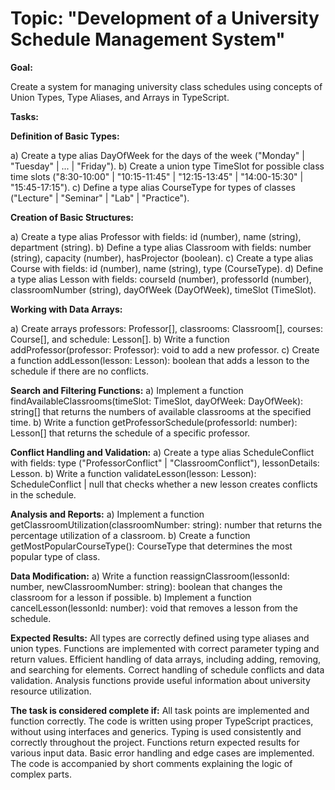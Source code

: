 # Topic: "Development of a University Schedule Management System"

**Goal:**

Create a system for managing university class schedules using concepts of Union Types, Type Aliases, and Arrays in TypeScript.

**Tasks:**

**Definition of Basic Types:**

a) Create a type alias DayOfWeek for the days of the week ("Monday" | "Tuesday" | ... | "Friday").
b) Create a union type TimeSlot for possible class time slots ("8:30-10:00" | "10:15-11:45" | "12:15-13:45" | "14:00-15:30" | "15:45-17:15").
c) Define a type alias CourseType for types of classes ("Lecture" | "Seminar" | "Lab" | "Practice").

**Creation of Basic Structures:**

a) Create a type alias Professor with fields: id (number), name (string), department (string).
b) Define a type alias Classroom with fields: number (string), capacity (number), hasProjector (boolean).
c) Create a type alias Course with fields: id (number), name (string), type (CourseType).
d) Define a type alias Lesson with fields: courseId (number), professorId (number), classroomNumber (string), dayOfWeek (DayOfWeek), timeSlot (TimeSlot).

**Working with Data Arrays:**

a) Create arrays professors: Professor[], classrooms: Classroom[], courses: Course[], and schedule: Lesson[].
b) Write a function addProfessor(professor: Professor): void to add a new professor.
c) Create a function addLesson(lesson: Lesson): boolean that adds a lesson to the schedule if there are no conflicts.

**Search and Filtering Functions:**
a) Implement a function findAvailableClassrooms(timeSlot: TimeSlot, dayOfWeek: DayOfWeek): string[] that returns the numbers of available classrooms at the specified time.
b) Write a function getProfessorSchedule(professorId: number): Lesson[] that returns the schedule of a specific professor.

**Conflict Handling and Validation:**
a) Create a type alias ScheduleConflict with fields: type ("ProfessorConflict" | "ClassroomConflict"), lessonDetails: Lesson.
b) Write a function validateLesson(lesson: Lesson): ScheduleConflict | null that checks whether a new lesson creates conflicts in the schedule.

**Analysis and Reports:**
a) Implement a function getClassroomUtilization(classroomNumber: string): number that returns the percentage utilization of a classroom.
b) Create a function getMostPopularCourseType(): CourseType that determines the most popular type of class.

**Data Modification:**
a) Write a function reassignClassroom(lessonId: number, newClassroomNumber: string): boolean that changes the classroom for a lesson if possible.
b) Implement a function cancelLesson(lessonId: number): void that removes a lesson from the schedule.

**Expected Results:**
All types are correctly defined using type aliases and union types.
Functions are implemented with correct parameter typing and return values.
Efficient handling of data arrays, including adding, removing, and searching for elements.
Correct handling of schedule conflicts and data validation.
Analysis functions provide useful information about university resource utilization.

**The task is considered complete if:**
All task points are implemented and function correctly.
The code is written using proper TypeScript practices, without using interfaces and generics.
Typing is used consistently and correctly throughout the project.
Functions return expected results for various input data.
Basic error handling and edge cases are implemented.
The code is accompanied by short comments explaining the logic of complex parts.
